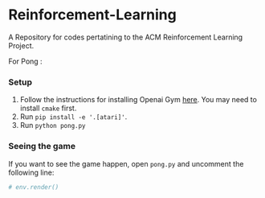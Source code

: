 # Reinforcement-Learning
A Repository for codes pertatining to the ACM Reinforcement Learning Project.

For Pong :

### Setup

1. Follow the instructions for installing Openai Gym [here](https://gym.openai.com/docs). You may need to install `cmake` first.
2. Run `pip install -e '.[atari]'`.
3. Run `python pong.py`

### Seeing the game

If you want to see the game happen, open `pong.py` and uncomment the following line:
```python
# env.render()
 ```

